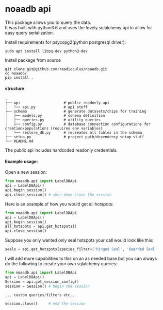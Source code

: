# noaadb api
This package allows you to query the data.  
It was built with python3.6 and uses the lovely sqlalchemy api to allow for easy query serialization.

Install requirements for psycopg2(python postgresql driver):
```
sudo apt install libpq-dev python3-dev
```

Install package from source
```
git clone git@github.com:readicculus/noaadb.git
cd noaadb/
pip install . 
```
#### structure
    .
    ├── api                    # public readonly api
    │   └── api.py             # api stuff
    ├── schema                 # generate datasets/chips for training
    │   ├── models.py          # schema definition
    │   ├── queries.py         # utility queries
    │   ├── config.py          # database connection configurations for creation/populations (requires env variables)
    │   └── restore_db.py      # recreates all tables in the schema
    ├── setup.py               # project path/dependency setup stuff
    └── README.md

The public api includes hardcoded readonly credentials.

#### Example usage:
Open a new session:
```python
from noaadb.api import LabelDBApi
api = LabelDBApi()
api.begin_session()
api.close_session() # when done close the session
```

Here is an example of how you would get all hotspots:
```python
from noaadb.api import LabelDBApi
api = LabelDBApi()
api.begin_session()
all_hotspots = api.get_hotspots()
api.close_session()
```

Suppose you only wanted only seal hotspots your call would look like this:
```python
seals = api.get_hotspots(species_filter=('Ringed Seal', 'Bearded Seal', 'UNK Seal'))
```

I will add more capabilities to this on an as needed base but you can always do the following to create your own sqlalchemy queries:
```python
from noaadb.api import LabelDBApi
api = LabelDBApi()
Session = api.get_session_config()
session = Session() # begin the session

... custom queries/filters etc..

session.close()     # end the session
```

